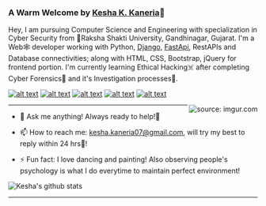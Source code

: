 ### A Warm Welcome by [Kesha K. Kaneria](http://keshakaneria.me/)👋

Hey, I am pursuing Computer Science and Engineering with specialization in Cyber Security from 🚀Raksha Shakti University, Gandhinagar, Gujarat. I'm a Web🕸 developer working with Python, [Django](https://www.djangoproject.com/), [FastApi](https://fastapi.tiangolo.com/), RestAPIs and Database connectivities; along with HTML, CSS, Bootstrap, jQuery for frontend portion. I'm currently learning Ethical Hacking☠ after completing Cyber Forensics👣 and it's Investigation processes🧐.

<!-- Please don't remove this: Grab your social icons from https://github.com/carlsednaoui/gitsocial -->

<!-- display the social media buttons in your README -->

[![alt text][1.1]][1]
[![alt text][2.1]][2]
[![alt text][3.1]][3]
[![alt text][4.1]][4]
[![alt text][5.1]][5]

<!-- icons with padding -->

[1.1]: https://i.imgur.com/W5AgT5S.png?1 (mail icon with padding)
[2.1]: https://i.imgur.com/ooBsFft.png?1 (telegram icon with padding)
[3.1]: https://i.imgur.com/ir61YD3.png?1 (Linkedin icon with padding)
[4.1]: https://i.imgur.com/UUdA2GF.png?1 (Leetcode icon with padding)
[5.1]: http://i.imgur.com/tXSoThF.png (twitter icon with padding)
[6.1]: http://i.imgur.com/0o48UoR.png (github icon with padding)

<!-- links to your social media accounts -->
<!-- update these accordingly -->

[1]: kesha.kaneria07@gmail.com
[2]: https://t.me/kash_07
[3]: https://www.linkedin.com/in/kesha-k-kaneria/
[4]: https://leetcode.com/kkk07/
[5]: http://www.twitter.com/KaneriaKesha
[6]: http://www.github.com/keshakaneria

<!-- Please don't remove this: Grab your social icons from https://github.com/carlsednaoui/gitsocial -->

<!--
**keshakaneria/keshakaneria** is a ✨ _special_ ✨ repository because its `README.md` (this file) appears on your GitHub profile.
-->
<a href="https://imgur.com/ilzOXDw"><img align="right" src="https://i.imgur.com/ilzOXDw.gif" title="source: imgur.com" /></a>
*******
- 💬 Ask me anything!
     Always ready to help!🤩

- 📫 How to reach me: 
kesha.kaneria07@gmail.com, will try my best to reply within 24 hrs🏁!


- ⚡ Fun fact: I love dancing and painting! Also observing people's psychology is what I do everytime to maintain perfect environment!


![Kesha's github stats](https://github-readme-stats.vercel.app/api?username=keshakaneria&show_icons=true&hide_border=true&icon_color=5CFF33)
******
<!-- **Views:**<br>
![Visitor Count](https://profile-counter.glitch.me/keshakaneria/count.svg) -->
